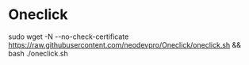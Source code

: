 # Oneclick

sudo wget -N --no-check-certificate https://raw.githubusercontent.com/neodevpro/Oneclick/oneclick.sh && bash ./oneclick.sh
